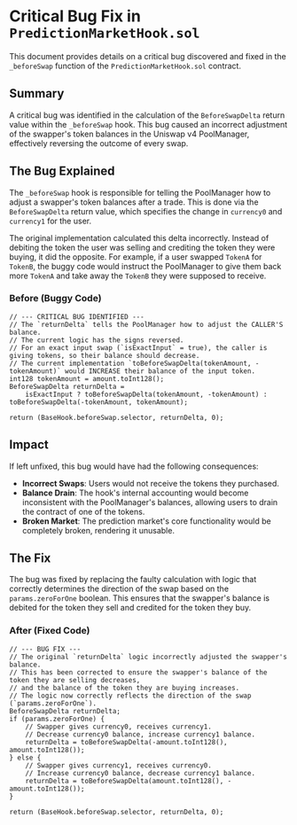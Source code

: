 # Critical Bug Fix in `PredictionMarketHook.sol`

This document provides details on a critical bug discovered and fixed in the `_beforeSwap` function of the `PredictionMarketHook.sol` contract.

## Summary

A critical bug was identified in the calculation of the `BeforeSwapDelta` return value within the `_beforeSwap` hook. This bug caused an incorrect adjustment of the swapper's token balances in the Uniswap v4 PoolManager, effectively reversing the outcome of every swap.

## The Bug Explained

The `_beforeSwap` hook is responsible for telling the PoolManager how to adjust a swapper's token balances after a trade. This is done via the `BeforeSwapDelta` return value, which specifies the change in `currency0` and `currency1` for the user.

The original implementation calculated this delta incorrectly. Instead of debiting the token the user was selling and crediting the token they were buying, it did the opposite. For example, if a user swapped `TokenA` for `TokenB`, the buggy code would instruct the PoolManager to give them back more `TokenA` and take away the `TokenB` they were supposed to receive.

### Before (Buggy Code)

```solidity
// --- CRITICAL BUG IDENTIFIED ---
// The `returnDelta` tells the PoolManager how to adjust the CALLER'S balance.
// The current logic has the signs reversed.
// For an exact input swap (`isExactInput` = true), the caller is giving tokens, so their balance should decrease.
// The current implementation `toBeforeSwapDelta(tokenAmount, -tokenAmount)` would INCREASE their balance of the input token.
int128 tokenAmount = amount.toInt128();
BeforeSwapDelta returnDelta =
    isExactInput ? toBeforeSwapDelta(tokenAmount, -tokenAmount) : toBeforeSwapDelta(-tokenAmount, tokenAmount);

return (BaseHook.beforeSwap.selector, returnDelta, 0);
```

## Impact

If left unfixed, this bug would have had the following consequences:
- **Incorrect Swaps**: Users would not receive the tokens they purchased.
- **Balance Drain**: The hook's internal accounting would become inconsistent with the PoolManager's balances, allowing users to drain the contract of one of the tokens.
- **Broken Market**: The prediction market's core functionality would be completely broken, rendering it unusable.

## The Fix

The bug was fixed by replacing the faulty calculation with logic that correctly determines the direction of the swap based on the `params.zeroForOne` boolean. This ensures that the swapper's balance is debited for the token they sell and credited for the token they buy.

### After (Fixed Code)

```solidity
// --- BUG FIX ---
// The original `returnDelta` logic incorrectly adjusted the swapper's balance.
// This has been corrected to ensure the swapper's balance of the token they are selling decreases,
// and the balance of the token they are buying increases.
// The logic now correctly reflects the direction of the swap (`params.zeroForOne`).
BeforeSwapDelta returnDelta;
if (params.zeroForOne) {
    // Swapper gives currency0, receives currency1.
    // Decrease currency0 balance, increase currency1 balance.
    returnDelta = toBeforeSwapDelta(-amount.toInt128(), amount.toInt128());
} else {
    // Swapper gives currency1, receives currency0.
    // Increase currency0 balance, decrease currency1 balance.
    returnDelta = toBeforeSwapDelta(amount.toInt128(), -amount.toInt128());
}

return (BaseHook.beforeSwap.selector, returnDelta, 0);
```
